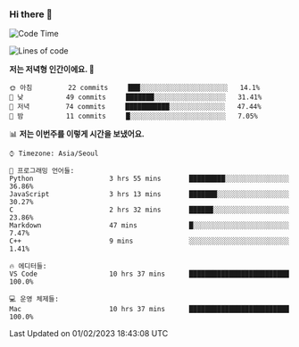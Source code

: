 ### Hi there 👋

<!--START_SECTION:waka-->
![Code Time](http://img.shields.io/badge/Code%20Time-68%20hrs%2043%20mins-blue)

![Lines of code](https://img.shields.io/badge/%EC%A0%80%EB%8A%94%20%EC%97%AC%ED%83%9C%EA%B9%8C%EC%A7%80%20-74%20Thousand%20%EC%A4%84%EC%9D%98%20%EC%BD%94%EB%93%9C%EB%A5%BC%20%EC%9E%91%EC%84%B1%ED%96%88%EC%96%B4%EC%9A%94.-blue)

**저는 저녁형 인간이에요. 🦉** 

```text
🌞 아침         22 commits     ███░░░░░░░░░░░░░░░░░░░░░░   14.1% 
🌆 낮　         49 commits     ███████░░░░░░░░░░░░░░░░░░   31.41% 
🌃 저녁         74 commits     ███████████░░░░░░░░░░░░░░   47.44% 
🌙 밤　         11 commits     █░░░░░░░░░░░░░░░░░░░░░░░░   7.05%

```


📊 **저는 이번주를 이렇게 시간을 보냈어요.** 

```text
⌚︎ Timezone: Asia/Seoul

💬 프로그래밍 언어들: 
Python                   3 hrs 55 mins       █████████░░░░░░░░░░░░░░░░   36.86% 
JavaScript               3 hrs 13 mins       ███████░░░░░░░░░░░░░░░░░░   30.27% 
C                        2 hrs 32 mins       ██████░░░░░░░░░░░░░░░░░░░   23.86% 
Markdown                 47 mins             █░░░░░░░░░░░░░░░░░░░░░░░░   7.47% 
C++                      9 mins              ░░░░░░░░░░░░░░░░░░░░░░░░░   1.41%

🔥 에디터들: 
VS Code                  10 hrs 37 mins      █████████████████████████   100.0%

💻 운영 체제들: 
Mac                      10 hrs 37 mins      █████████████████████████   100.0%

```


 Last Updated on 01/02/2023 18:43:08 UTC
<!--END_SECTION:waka-->
